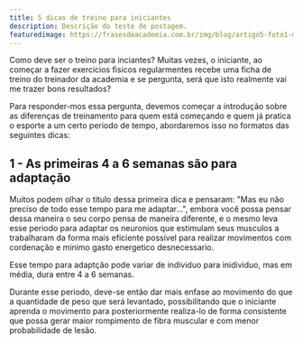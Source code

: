 ```yaml
---
title: 5 dicas de treino para iniciantes 
description: Descrição do teste de postagem.
featuredimage: https://frasesdeacademia.com.br/img/blog/artigo5-foto1-maromba-origens-significados.jpg
---
```

<p>Como deve ser o treino para inciantes? Muitas vezes, o iniciante, ao começar a fazer exercicios fisicos regularmentes recebe uma ficha de treino do treinador da academia e se pergunta, será que isto realmente vai me trazer bons resultados?</p>
<p>Para responder-mos essa pergunta, devemos começar a introdução sobre as diferenças de treinamento para quem está começando e quem já pratica o esporte a um certo periodo de tempo, abordaremos isso no formatos das seguintes dicas:</p>
<h2>1 - As primeiras 4 a 6 semanas são para adaptação</h2>
<p>Muitos podem olhar o titulo dessa primeira dica e pensaram: "Mas eu não preciso de todo esse tempo para me adaptar...", embora você possa pensar dessa maneira o seu corpo pensa de maneira diferente, e o mesmo leva esse periodo para adaptar os neuronios que estimulam seus musculos a trabalharam da forma mais eficiente possivel para realizar movimentos com cordenação e minimo gasto energetico desnecessario.</p>
<p>Esse tempo para adaptção pode variar de individuo para inidividuo, mas em média, dura entre 4 a 6 semanas.</p>
<p>Durante esse periodo, deve-se então dar mais enfase ao movimento do que a quantidade de peso que será levantado, possibilitando que o iniciante aprenda o movimento para posteriormente realiza-lo de forma consistente que possa gerar maior rompimento de fibra muscular e com menor probabilidade de lesão.</p>
